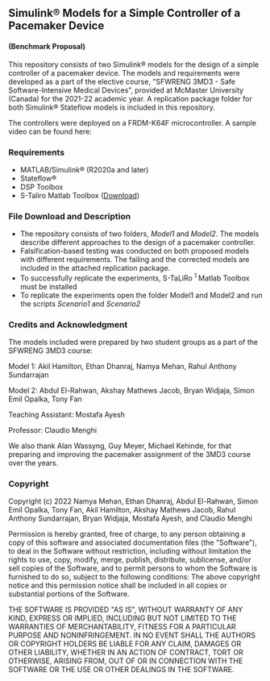 ## Simulink® Models for a Simple Controller of a Pacemaker Device
#### (Benchmark Proposal)

This repository consists of two Simulink® models for the design of a simple controller of a pacemaker device. The models and requirements were developed as a part of the elective course, "SFWRENG 3MD3 - Safe Software-Intensive Medical Devices”, provided at McMaster University (Canada) for the 2021-22 academic year. A replication package folder for both Simulink® Stateflow models is included in this repository. 

The controllers were deployed on a FRDM-K64F microcontroller. A sample video can be found here:

### Requirements 
* MATLAB/Simulink® (R2020a and later) 
* Stateflow®
* DSP Toolbox
* S-Taliro Matlab Toolbox ([Download](https://www.assembla.com/spaces/s-taliro_public/subversion/source/HEAD/trunk))
  
### File Download and Description 
 * The repository consists of two folders, *Model1* and *Model2*. The models describe different approaches to the design of a pacemaker controller. 
 * Falsification-based testing was conducted on both proposed models with different requirements. The failing and the corrected models are included in the attached replication package. 
 * To successfully replicate the experiments, S-TaLiRo <sup>1 </sup> Matlab Toolbox must be installed
 * To replicate the experiments open the folder Model1 and Model2 and run the scripts *Scenario1* and *Scenario2* 
  
### Credits and Acknowledgment 

The models included were prepared by two student groups as a part of the SFWRENG 3MD3 course:

Model 1: Akil Hamilton, Ethan Dhanraj, Namya Mehan, Rahul Anthony Sundarrajan 

  Model 2: Abdul El-Rahwan, Akshay Mathews Jacob, Bryan Widjaja, Simon Emil Opalka, Tony
Fan

Teaching Assistant: Mostafa Ayesh

  Professor:  Claudio Menghi
  
We also thank Alan Wassyng, Guy Meyer, Michael Kehinde, for that preparing and improving the
pacemaker assignment of the 3MD3 course over the years. 
  

  
### Copyright

Copyright (c) 2022 Namya Mehan, Ethan Dhanraj, Abdul El-Rahwan, Simon Emil Opalka, Tony Fan, Akil Hamilton, Akshay Mathews Jacob, Rahul Anthony Sundarrajan, Bryan Widjaja, Mostafa Ayesh, and Claudio Menghi

Permission is hereby granted, free of charge, to any person obtaining a copy of this software and associated documentation files (the "Software"), to deal in the Software without restriction, including without limitation the rights to use, copy, modify, merge, publish, distribute, sublicense, and/or sell copies of the Software, and to permit persons to whom the Software is furnished to do so, subject to the following conditions:
The above copyright notice and this permission notice shall be included in all copies or substantial portions of the Software.

THE SOFTWARE IS PROVIDED "AS IS", WITHOUT WARRANTY OF ANY KIND, EXPRESS OR IMPLIED, INCLUDING BUT NOT LIMITED TO THE WARRANTIES OF MERCHANTABILITY, FITNESS FOR A PARTICULAR PURPOSE AND NONINFRINGEMENT. IN NO EVENT SHALL THE AUTHORS OR COPYRIGHT HOLDERS BE LIABLE FOR ANY CLAIM, DAMAGES OR OTHER LIABILITY, WHETHER IN AN ACTION OF CONTRACT, TORT OR OTHERWISE, ARISING FROM, OUT OF OR IN CONNECTION WITH THE SOFTWARE OR THE USE OR OTHER DEALINGS IN THE SOFTWARE.
